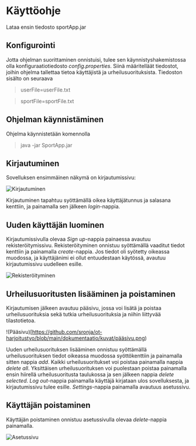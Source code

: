 # Käyttöohje

Lataa ensin tiedosto sportApp.jar

## Konfigurointi

Jotta ohjelman suorittaminen onnistuisi, tulee sen käynnistyshakemistossa olla konfiguraatiotiedosto *config.properties*. Siinä määritelläät tiedostot, joihin ohjelma tallettaa tietoa käyttäjistä ja urheilusuorituksista.
Tiedoston sisälto on seuraava

> userFile=userFile.txt

> sportFile=sportFile.txt

## Ohjelman käynnistäminen

Ohjelma käynnistetään komennolla

> java -jar SportApp.jar

## Kirjautuminen

Sovelluksen ensimmäinen näkymä on kirjautumissivu:

![Kirjautuminen](https://github.com/sronja/ot-harjoitustyo/blob/main/dokumentaatio/kuvat/kirjautumissivu.png)

Kirjautuminen tapahtuu syöttämällä oikea käyttäjätunnus ja salasana kenttiin, ja painamalla sen jälkeen *login*-nappia.

## Uuden käyttäjän luominen

Kirjautumissivulla olevaa *Sign up*-nappia painaessa avautuu rekisteröitymissivu.
Rekisteröityminen onnistuu syöttämällä vaaditut tiedot kenttiin ja painamalla *create*-nappia. Jos tiedot oli syötetty oikeassa muodossa, ja käyttäjänimi ei ollut entuudestaan käytössä, avautuu kirjautumissivu uudelleen esille.

![Rekisteröityminen](https://github.com/sronja/ot-harjoitustyo/blob/main/dokumentaatio/kuvat/rekisteröintisivu.png)

## Urheilusuoritusten lisääminen ja poistaminen

Kirjautumisen jälkeen avautuu pääsivu, jossa voi lisätä ja poistaa urheilusuorituksia sekä tutkia urheilusuorituksia ja niihin liittyvää tilastotietoa.

!(Pääsivu)[https://github.com/sronja/ot-harjoitustyo/blob/main/dokumentaatio/kuvat/pääsivu.png)

Uuden urheilusuorituksen lisääminen onnistuu syöttämällä urheilusuorituksen tiedot oikeassa muodossa syöttökenttiin ja painamalla sitten nappia *add*.
Kaikki urheilusuoritukset voi poistaa painamalla nappia *delete all*.
Yksittäisen urheilusuorituksen voi puolestaan poistaa painamalla ensin hiirellä urheilusuoritusta taulukossa ja sen jälkeen nappia *delete selected*.
*Log out*-nappia painamalla käyttäjä kirjataan ulos sovelluksesta, ja kirjautumissivu tulee esille.
*Settings*-nappia painamalla avautuus asetussivu.

## Käyttäjän poistaminen

Käyttäjän poistaminen onnistuu asetussivulla olevaa *delete*-nappia painamalla.

![Asetussivu](https://github.com/sronja/ot-harjoitustyo/blob/main/dokumentaatio/kuvat/asetussivu.png)

